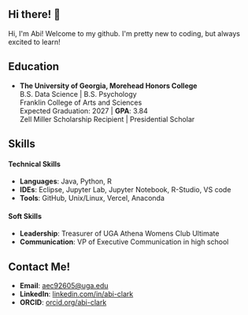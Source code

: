 ## Hi there! 👋
Hi, I'm Abi! Welcome to my github. I'm pretty new to coding, but always excited to learn!

<!--
**abigaillelizabeth/abigaillelizabeth** is a ✨ _special_ ✨ repository because its `README.md` (this file) appears on your GitHub profile.

Here are some ideas to get you started:

- 🔭 I’m currently working on ...
- 🌱 I’m currently learning ...
- 👯 I’m looking to collaborate on ...
- 🤔 I’m looking for help with ...
- 💬 Ask me about ...
- 📫 How to reach me: ...
- 😄 Pronouns: ...
- ⚡ Fun fact: ...
-->

## **Education**

- **The University of Georgia, Morehead Honors College**  
  B.S. Data Science | B.S. Psychology  
  Franklin College of Arts and Sciences    
  Expected Graduation: 2027 | **GPA**: 3.84  
  Zell Miller Scholarship Recipient | Presidential Scholar


## **Skills**

#### **Technical Skills**
- **Languages**: Java, Python, R
- **IDEs**: Eclipse, Jupyter Lab, Jupyter Notebook, R-Studio, VS code
- **Tools**: GitHub, Unix/Linux, Vercel, Anaconda

#### **Soft Skills**
- **Leadership**: Treasurer of UGA Athena Womens Club Ultimate
- **Communication**: VP of Executive Communication in high school

## **Contact Me!**

- **Email**: [aec92605@uga.edu](mailto:aec92605@uga.edu)
- **LinkedIn**: [linkedin.com/in/abi-clark](https://www.linkedin.com/in/abi-clark/)
- **ORCID**: [orcid.org/abi-clark]([https://orcid.org/0009-0006-0720-2432])
